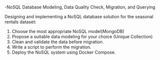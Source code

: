 -NoSQL Database Modeling, Data Quality Check, Migration, and Querying

Designing and implementing a NoSQL database solution for the seasonal rentals dataset:
1. Choose the most appropriate NoSQL model(MongoDB)
2. Propose a suitable data modeling for your choice (Unique Collection)
3. Clean and validate the data before migration.
4. Write a script to perform the migration.
5. Deploy the NoSQL system using Docker Compose.
